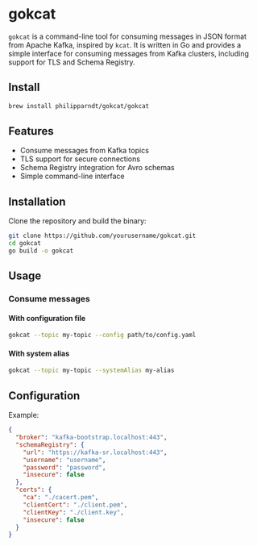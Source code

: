 # gokcat

`gokcat` is a command-line tool for consuming messages in JSON format from Apache Kafka, inspired by `kcat`. It is written in Go and provides a simple interface for consuming messages from Kafka clusters, including support for TLS and Schema Registry.

## Install

```bash
brew install philipparndt/gokcat/gokcat
```

## Features
- Consume messages from Kafka topics
- TLS support for secure connections
- Schema Registry integration for Avro schemas
- Simple command-line interface

## Installation

Clone the repository and build the binary:

```sh
git clone https://github.com/yourusername/gokcat.git
cd gokcat
go build -o gokcat
```

## Usage

### Consume messages

#### With configuration file

```sh
gokcat --topic my-topic --config path/to/config.yaml
```

#### With system alias

```sh
gokcat --topic my-topic --systemAlias my-alias
```

## Configuration

Example:

```json
{
  "broker": "kafka-bootstrap.localhost:443",
  "schemaRegistry": {
    "url": "https://kafka-sr.localhost:443",
    "username": "username",
    "password": "password",
    "insecure": false
  },
  "certs": {
    "ca": "./cacert.pem",
    "clientCert": "./client.pem",
    "clientKey": "./client.key",
    "insecure": false
  }
}
```
